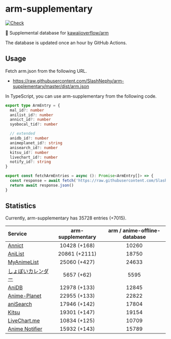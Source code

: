 # arm-supplementary

[![Check](https://github.com/SlashNephy/arm-supplementary/actions/workflows/check-node.yml/badge.svg)](https://github.com/SlashNephy/arm-supplementary/actions/workflows/check-node.yml)

💊 Supplemental database for [kawaiioverflow/arm](https://github.com/kawaiioverflow/arm)

The database is updated once an hour by GitHub Actions.

## Usage

Fetch arm.json from the following URL.

- https://raw.githubusercontent.com/SlashNephy/arm-supplementary/master/dist/arm.json

In TypeScript, you can use arm-supplementary from the following code.

```TypeScript
export type ArmEntry = {
  mal_id?: number
  anilist_id?: number
  annict_id?: number
  syobocal_tid?: number

  // extended
  anidb_id?: number
  animeplanet_id?: string
  anisearch_id?: number
  kitsu_id?: number
  livechart_id?: number
  notify_id?: string
}

export const fetchArmEntries = async (): Promise<ArmEntry[]> => {
  const response = await fetch('https://raw.githubusercontent.com/SlashNephy/arm-supplementary/master/dist/arm.json')
  return await response.json()
}
```

## Statistics

Currently, arm-supplementary has 35728 entries (+7015).

| Service                                     | arm-supplementary | arm / anime-offline-database |
| :------------------------------------------ | :---------------: | :--------------------------: |
| [Annict](https://annict.com)                |   10428 (+168)    |            10260             |
| [AniList](https://anilist.co)               |   20861 (+2111)   |            18750             |
| [MyAnimeList](https://myanimelist.net)      |   25060 (+427)    |            24633             |
| [しょぼいカレンダー](https://cal.syoboi.jp) |    5657 (+62)     |             5595             |
| [AniDB](https://anidb.net)                  |   12978 (+133)    |            12845             |
| [Anime-Planet](https://anime-planet.com)    |   22955 (+133)    |            22822             |
| [aniSearch](https://anisearch.com)          |   17946 (+142)    |            17804             |
| [Kitsu](https://kitsu.io)                   |   19301 (+147)    |            19154             |
| [LiveChart.me](https://livechart.me)        |   10834 (+125)    |            10709             |
| [Anime Notifier](https://notify.moe)        |   15932 (+143)    |            15789             |
